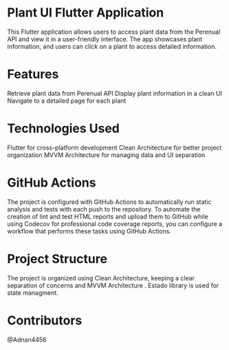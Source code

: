# Plant UI Flutter Application
This Flutter application allows users to access plant data from the Perenual API and view it in a user-friendly interface. 
The app showcases plant information, and users can click on a plant to access detailed information.

# Features
Retrieve plant data from Perenual API
Display plant information in a clean UI
Navigate to a detailed page for each plant

# Technologies Used
Flutter for cross-platform development
Clean Architecture for better project organization
MVVM Architecture for managing data and UI separation

# GitHub Actions
The project is configured with GitHub Actions to automatically run static analysis and tests with each push to the repository.
To automate the creation of lint and test HTML reports and upload them to GitHub while using Codecov for professional code coverage reports, you can configure a workflow that performs these tasks using GitHub Actions. 

# Project Structure
The project is organized using Clean Architecture, keeping a clear separation of concerns and MVVM Architecture . 
Estado library is used for state managment.

# Contributors
@Adnan4456
